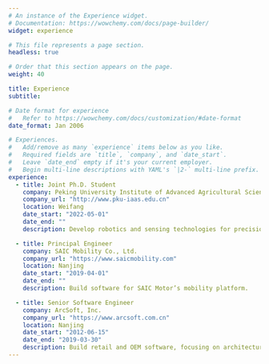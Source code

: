 ```yaml
---
# An instance of the Experience widget.
# Documentation: https://wowchemy.com/docs/page-builder/
widget: experience

# This file represents a page section.
headless: true

# Order that this section appears on the page.
weight: 40

title: Experience
subtitle:

# Date format for experience
#   Refer to https://wowchemy.com/docs/customization/#date-format
date_format: Jan 2006

# Experiences.
#   Add/remove as many `experience` items below as you like.
#   Required fields are `title`, `company`, and `date_start`.
#   Leave `date_end` empty if it's your current employer.
#   Begin multi-line descriptions with YAML's `|2-` multi-line prefix.
experience:
  - title: Joint Ph.D. Student
    company: Peking University Institute of Advanced Agricultural Sciences
    company_url: "http://www.pku-iaas.edu.cn"
    location: Weifang
    date_start: "2022-05-01"
    date_end: ""
    description: Develop robotics and sensing technologies for precision agriculture, with particular emphasis on weed control.

  - title: Principal Engineer
    company: SAIC Mobility Co., Ltd.
    company_url: "https://www.saicmobility.com"
    location: Nanjing
    date_start: "2019-04-01"
    date_end: ""
    description: Build software for SAIC Motor’s mobility platform.

  - title: Senior Software Engineer
    company: ArcSoft, Inc.
    company_url: "https://www.arcsoft.com.cn"
    location: Nanjing
    date_start: "2012-06-15"
    date_end: "2019-03-30"
    description: Build retail and OEM software, focusing on architecture, modular design, continuous integration and project management.
---
```

